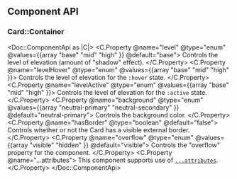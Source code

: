 ## Component API

### Card::Container

<Doc::ComponentApi as |C|>
  <C.Property @name="level" @type="enum" @values={{array "base" "mid" "high" }} @default="base">
    Controls the level of elevation (amount of "shadow" effect).
  </C.Property>
  <C.Property @name="levelHover" @type="enum" @values={{array "base" "mid" "high" }}>
    Controls the level of elevation for the `:hover` state.
  </C.Property>
  <C.Property @name="levelActive" @type="enum" @values={{array "base" "mid" "high" }}>
    Controls the level of elevation for the `:active` state.
  </C.Property>
  <C.Property @name="background" @type="enum" @values={{array "neutral-primary" "neutral-secondary" }} @default="neutral-primary">
    Controls the background color.
  </C.Property>
  <C.Property @name="hasBorder" @type="boolean" @default="false">
    Controls whether or not the Card has a visible external border.
  </C.Property>
  <C.Property @name="overflow" @type="enum" @values={{array "visible" "hidden" }} @default="visible">
    Controls the "overflow" property for the component.
  </C.Property>
  <C.Property @name="...attributes">
    This component supports use of [`...attributes`](https://guides.emberjs.com/release/in-depth-topics/patterns-for-components/#toc_attribute-ordering).
  </C.Property>
</Doc::ComponentApi>
